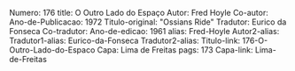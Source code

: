 Numero: 176
title: O Outro Lado do Espaço
Autor: Fred Hoyle
Co-autor: 
Ano-de-Publicacao: 1972
Titulo-original: "Ossians Ride"
Tradutor: Eurico da Fonseca
Co-tradutor: 
Ano-de-edicao: 1961
alias: Fred-Hoyle
Autor2-alias: 
Tradutor1-alias: Eurico-da-Fonseca
Tradutor2-alias: 
Titulo-link: 176-O-Outro-Lado-do-Espaco
Capa: Lima de Freitas
pags: 173
Capa-link: Lima-de-Freitas